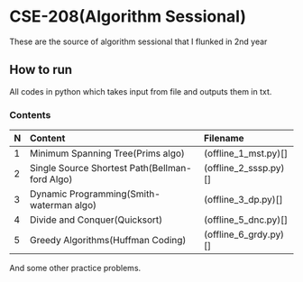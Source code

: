 # CSE-208(Algorithm Sessional)
These are the source of algorithm sessional that I flunked in 2nd year

## How to run
All codes in python which takes input from file and outputs them in txt.

### Contents
N    | Content                                        | Filename                      |
---- | :--------------------------                    | :---------------------------- |
1    | Minimum Spanning Tree(Prims algo)              | (offline_1_mst.py)[]          |
2    | Single Source Shortest Path(Bellman-ford Algo) | (offline_2_sssp.py)[]         |
3    | Dynamic Programming(Smith-waterman algo)       | (offline_3_dp.py)[]           |
4    | Divide and Conquer(Quicksort)                  | (offline_5_dnc.py)[]          |
5    | Greedy Algorithms(Huffman Coding)              | (offline_6_grdy.py)[]         |

And some other practice problems.
